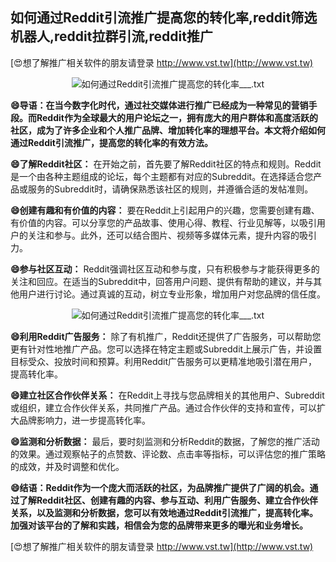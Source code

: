 ## **如何通过Reddit引流推广提高您的转化率,reddit筛选机器人,reddit拉群引流,reddit推广**

[😍想了解推广相关软件的朋友请登录 http://www.vst.tw](http://www.vst.tw)

 <center><img src="https://vst.tw/MP4/tuiguang/png/4.png" alt="如何通过Reddit引流推广提高您的转化率___.txt"></center>

**😄导语：在当今数字化时代，通过社交媒体进行推广已经成为一种常见的营销手段。而Reddit作为全球最大的用户论坛之一，拥有庞大的用户群体和高度活跃的社区，成为了许多企业和个人推广品牌、增加转化率的理想平台。本文将介绍如何通过Reddit引流推广，提高您的转化率的有效方法。**

**😄了解Reddit社区：**
在开始之前，首先要了解Reddit社区的特点和规则。Reddit是一个由各种主题组成的论坛，每个主题都有对应的Subreddit。在选择适合您产品或服务的Subreddit时，请确保熟悉该社区的规则，并遵循合适的发帖准则。

**😄创建有趣和有价值的内容：**
要在Reddit上引起用户的兴趣，您需要创建有趣、有价值的内容。可以分享您的产品故事、使用心得、教程、行业见解等，以吸引用户的关注和参与。此外，还可以结合图片、视频等多媒体元素，提升内容的吸引力。

**😄参与社区互动：**
Reddit强调社区互动和参与度，只有积极参与才能获得更多的关注和回应。在适当的Subreddit中，回答用户问题、提供有帮助的建议，并与其他用户进行讨论。通过真诚的互动，树立专业形象，增加用户对您品牌的信任度。

 <center><img src="https://vst.tw/MP4/tuiguang/png/0.png" alt="如何通过Reddit引流推广提高您的转化率___.txt"></center>

**😄利用Reddit广告服务：**
除了有机推广，Reddit还提供了广告服务，可以帮助您更有针对性地推广产品。您可以选择在特定主题或Subreddit上展示广告，并设置目标受众、投放时间和预算。利用Reddit广告服务可以更精准地吸引潜在用户，提高转化率。

**😄建立社区合作伙伴关系：**
在Reddit上寻找与您品牌相关的其他用户、Subreddit或组织，建立合作伙伴关系，共同推广产品。通过合作伙伴的支持和宣传，可以扩大品牌影响力，进一步提高转化率。

**😄监测和分析数据：**
最后，要时刻监测和分析Reddit的数据，了解您的推广活动的效果。通过观察帖子的点赞数、评论数、点击率等指标，可以评估您的推广策略的成效，并及时调整和优化。

**😄结语：Reddit作为一个庞大而活跃的社区，为品牌推广提供了广阔的机会。通过了解Reddit社区、创建有趣的内容、参与互动、利用广告服务、建立合作伙伴关系，以及监测和分析数据，您可以有效地通过Reddit引流推广，提高转化率。加强对该平台的了解和实践，相信会为您的品牌带来更多的曝光和业务增长。**

[😍想了解推广相关软件的朋友请登录 http://www.vst.tw](http://www.vst.tw)



